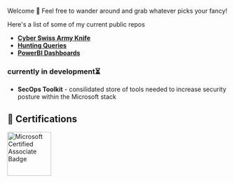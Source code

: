 Welcome 👋 Feel free to wander around and grab whatever picks your fancy! 

Here's a list of some of my current public repos

- **[Cyber Swiss Army Knife](https://github.com/cybr-1/CSAK)**
- **[Hunting Queries](https://github.com/cybr-1/hunting-queries)**
- **[PowerBI Dashboards](https://github.com/cybr-1/power-bi)**

### currently in development⏳ 

- **SecOps Toolkit** - consilidated store of tools needed to increase security posture within the Microsoft stack

## 📜 Certifications

<a href="https://learn.microsoft.com/api/credentials/share/en-us/TommyClowes/369344CAD0225871?sharingId=5495E3044F77DD6A" target="_blank"> <img src="https://images.credly.com/images/91295436-0704-4b98-8e1a-ef5f937bda21/identity-and-access-administrator-associate-600x600.png" width="100" height="100" alt="Microsoft Certified Associate Badge"> </a> 
